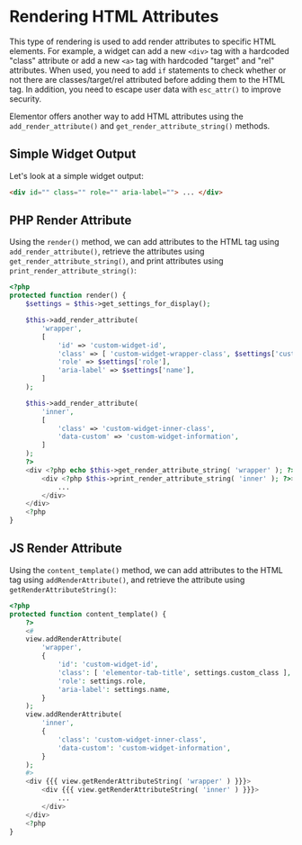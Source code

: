 # Rendering HTML Attributes

<Badge type="tip" vertical="top" text="Elementor Core" /> <Badge type="warning" vertical="top" text="Intermediate" />

This type of rendering is used to add render attributes to specific HTML elements. For example, a widget can add a new `<div>` tag with a hardcoded "class" attribute or add a new `<a>` tag with hardcoded "target" and "rel" attributes. When used, you need to add `if` statements to check whether or not there are classes/target/rel attributed before adding them to the HTML tag. In addition, you need to escape user data with `esc_attr()` to improve security.

Elementor offers another way to add HTML attributes using the `add_render_attribute()` and `get_render_attribute_string()` methods.

## Simple Widget Output

Let's look at a simple widget output:

```html
<div id="" class="" role="" aria-label=""> ... </div>
```

## PHP Render Attribute

Using the `render()` method, we can add attributes to the HTML tag using `add_render_attribute()`, retrieve the attributes using `get_render_attribute_string()`, and print attributes using `print_render_attribute_string()`:

```php
<?php
protected function render() {
	$settings = $this->get_settings_for_display();

	$this->add_render_attribute(
		'wrapper',
		[
			'id' => 'custom-widget-id',
			'class' => [ 'custom-widget-wrapper-class', $settings['custom_class'] ],
			'role' => $settings['role'],
			'aria-label' => $settings['name'],
		]
	);

	$this->add_render_attribute(
		'inner',
		[
			'class' => 'custom-widget-inner-class',
			'data-custom' => 'custom-widget-information',
		]
	);
	?>
	<div <?php echo $this->get_render_attribute_string( 'wrapper' ); ?>>
		<div <?php $this->print_render_attribute_string( 'inner' ); ?>>
			...
		</div>
	</div>
	<?php
}
```

## JS Render Attribute

Using the `content_template()` method, we can add attributes to the HTML tag using `addRenderAttribute()`, and retrieve the attribute using `getRenderAttributeString()`:

```php
<?php
protected function content_template() {
	?>
	<#
	view.addRenderAttribute(
		'wrapper',
		{
			'id': 'custom-widget-id',
			'class': [ 'elementor-tab-title', settings.custom_class ],
			'role': settings.role,
			'aria-label': settings.name,
		}
	);
	view.addRenderAttribute(
		'inner',
		{
			'class': 'custom-widget-inner-class',
			'data-custom': 'custom-widget-information',
		}
	);
	#>
	<div {{{ view.getRenderAttributeString( 'wrapper' ) }}}>
		<div {{{ view.getRenderAttributeString( 'inner' ) }}}>
			...
		</div>
	</div>
	<?php
}
```
